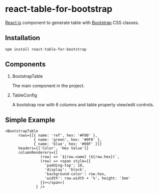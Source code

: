 # react-table-for-bootstrap

[React.js](http://facebook.github.io/react/) component to generate table with [Bootstrap](http://getbootstrap.com) CSS classes.

## Installation

    npm install react-table-for-bootstrap

## Components

1. BootstrapTable

    The main component in the project.

2. TableConfig

    A bootstrap row with 6 columns and table property view/edit controls.

## Simple Example

    <BootstrapTable
          rows={[{ name: 'ref', hex: '#F00' },
                 { name: 'green', hex: '#0F0' },
                 { name: 'blue', hex: '#00F' }]}
          headers={['Color', 'Hex Value']}
          columnRenderers={[
                    (row) => `${row.name} (${row.hex})`,
                    (row) => <span style={{
                      'padding-top': 10,
                      'display': 'block',
                      'background-color': row.hex,
                      'width': row.width + '%', height: '3em'
                    }}></span>]
                  } />
